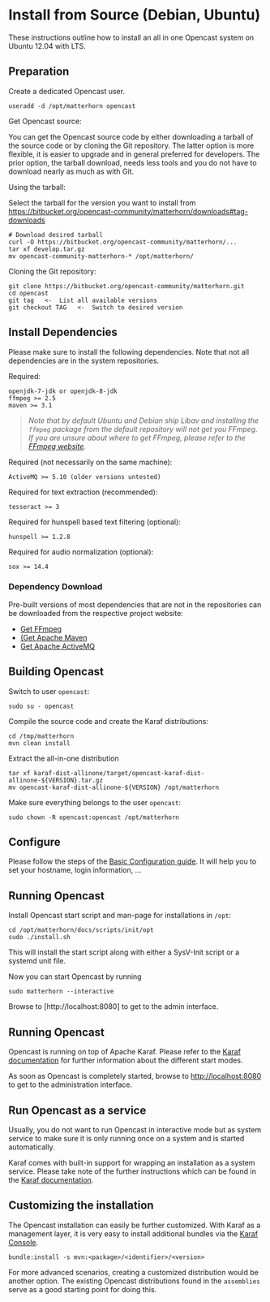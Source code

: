 Install from Source (Debian, Ubuntu)
====================================

These instructions outline how to install an all in one Opencast system on Ubuntu 12.04 with LTS.

Preparation
-----------

Create a dedicated Opencast user.

    useradd -d /opt/matterhorn opencast

Get Opencast source:

You can get the Opencast source code by either downloading a tarball of the source code or by cloning the Git
repository. The latter option is more flexible, it is easier to upgrade and in general preferred for developers. The
prior option, the tarball download, needs less tools and you do not have to download nearly as much as with Git.

Using the tarball:

Select the tarball for the version you want to install from
https://bitbucket.org/opencast-community/matterhorn/downloads#tag-downloads

    # Download desired tarball
    curl -O https://bitbucket.org/opencast-community/matterhorn/...
    tar xf develop.tar.gz
    mv opencast-community-matterhorn-* /opt/matterhorn/

Cloning the Git repository:

    git clone https://bitbucket.org/opencast-community/matterhorn.git
    cd opencast
    git tag   <-  List all available versions
    git checkout TAG   <-  Switch to desired version


Install Dependencies
--------------------

Please make sure to install the following dependencies. Note that not all dependencies are in the system repositories.

Required:

    openjdk-7-jdk or openjdk-8-jdk
    ffmpeg >= 2.5
    maven >= 3.1

> *Note that by default Ubuntu and Debian ship Libav and installing the `ffmpeg` package from the default repository
> will not get you FFmpeg. If you are unsure about where to get FFmpeg, please refer to the [FFmpeg
> website](http://ffmpeg.org).*

Required (not necessarily on the same machine):

    ActiveMQ >= 5.10 (older versions untested)

Required for text extraction (recommended):

    tesseract >= 3

Required for hunspell based text filtering (optional):

    hunspell >= 1.2.8

Required for audio normalization (optional):

    sox >= 14.4

### Dependency Download

Pre-built versions of most dependencies that are not in the repositories can be downloaded from the respective project
website:

 - [Get FFmpeg](http://ffmpeg.org/download.html)
 - [(Get Apache Maven](https://maven.apache.org/download.cgi)
 - [Get Apache ActiveMQ](http://activemq.apache.org/download.html)


Building Opencast
-----------------

Switch to user `opencast`:

    sudo su - opencast

Compile the source code and create the Karaf distributions:

    cd /tmp/matterhorn
    mvn clean install

Extract the all-in-one distribution

    tar xf karaf-dist-allinone/target/opencast-karaf-dist-allinone-${VERSION}.tar.gz
    mv opencast-karaf-dist-allinone-${VERSION} /opt/matterhorn

Make sure everything belongs to the user `opencast`:

    sudo chown -R opencast:opencast /opt/matterhorn


Configure
---------

Please follow the steps of the [Basic Configuration guide](../configuration/basic.md). It will help you to set your
hostname, login information, …


Running Opencast
----------------

Install Opencast start script and man-page for installations in `/opt`:

    cd /opt/matterhorn/docs/scripts/init/opt
    sudo ./install.sh

This will install the start script along with either a SysV-Init script or a
systemd unit file.

Now you can start Opencast by running

    sudo matterhorn --interactive

Browse to [http://localhost:8080] to get to the admin interface.


Running Opencast
------------------

Opencast is running on top of Apache Karaf. Please refer to the [Karaf documentation](http://karaf.apache.org/manual/latest-3.0.x/users-guide/start-stop.html)
for further information about the different start modes.

As soon as Opencast is completely started, browse to [http://localhost:8080](http://localhost:8080) to get to the administration interface.


Run Opencast as a service
-------------------------

Usually, you do not want to run Opencast in interactive mode but as system service to make sure it is only running
once on a system and is started automatically.

Karaf comes with built-in support for wrapping an installation as a system service. Please take note of the further
instructions which can be found in the [Karaf documentation](http://karaf.apache.org/manual/latest-3.0.x/users-guide/wrapper.html).


Customizing the installation
----------------------------

The Opencast installation can easily be further customized. With Karaf as a management layer, it is very easy to install
additional bundles via the [Karaf Console](http://karaf.apache.org/manual/latest-3.0.x/users-guide/console.html).

    bundle:install -s mvn:<package>/<identifier>/<version>

For more advanced scenarios, creating a customized distribution would be another option. The existing Opencast distributions
found in the `assemblies` serve as a good starting point for doing this.
